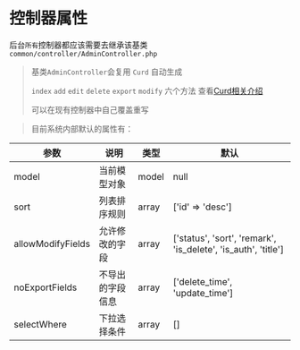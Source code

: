 # 控制器属性

后台`所有`控制器都应该需要去继承该基类`common/controller/AdminController.php`
> 基类`AdminController`会复用 `Curd` 自动生成
>
> `index` `add` `edit` `delete` `export` `modify` 六个方法
> 查看[Curd相关介绍](md/backend/controller/curd)
>
> 可以在现有控制器中自己覆盖重写

> 目前系统内部默认的属性有：

| 参数                | 说明       | 类型    | 默认                                                            |
|-------------------|----------|-------|---------------------------------------------------------------|
| model             | 当前模型对象   | model | null                                                          |
| sort              | 列表排序规则   | array | ['id' => 'desc']                                              |
| allowModifyFields | 允许修改的字段  | array | ['status', 'sort', 'remark', 'is_delete', 'is_auth', 'title'] |
| noExportFields    | 不导出的字段信息 | array | ['delete_time', 'update_time']                                |
| selectWhere       | 下拉选择条件   | array | []                                                            |